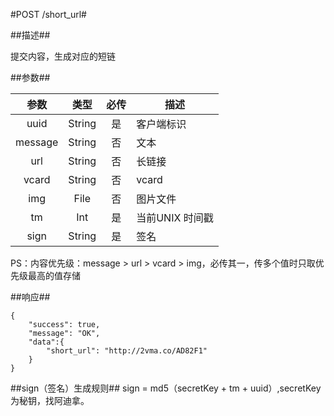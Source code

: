 #POST /short_url#

##描述##

提交内容，生成对应的短链


##参数##

| 参数         	| 类型         	| 必传	| 描述  					|
|:-------------:|:-------------:|:-----:| ---------------------	|
| uuid      	| String 		| 是		| 客户端标识 				|
| message		| String 		| 否		| 文本				 	|
| url			| String		| 否		| 长链接					|
| vcard			| String		| 否		| vcard					|
| img			| File			| 否		| 图片文件				|
| tm      		| Int       	| 是		| 当前UNIX 时间戳 		|
| sign 			| String      	| 是		| 签名 					|

PS：内容优先级：message > url > vcard > img，必传其一，传多个值时只取优先级最高的值存储


##响应##

	{
		"success": true,
		"message": "OK",
		"data":{
			"short_url": "http://2vma.co/AD82F1"
		}
	}

##sign（签名）生成规则##
sign = md5（secretKey + tm + uuid）,secretKey为秘钥，找阿迪拿。